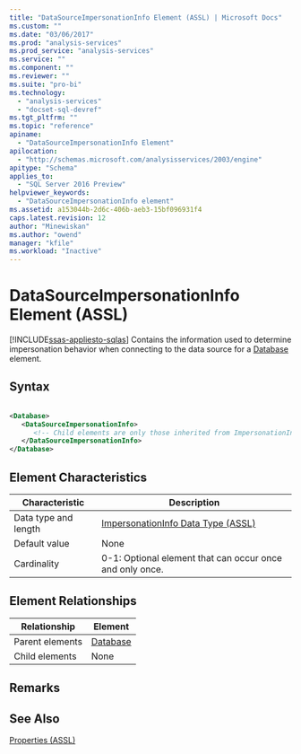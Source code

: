 ```yaml
---
title: "DataSourceImpersonationInfo Element (ASSL) | Microsoft Docs"
ms.custom: ""
ms.date: "03/06/2017"
ms.prod: "analysis-services"
ms.prod_service: "analysis-services"
ms.service: ""
ms.component: ""
ms.reviewer: ""
ms.suite: "pro-bi"
ms.technology: 
  - "analysis-services"
  - "docset-sql-devref"
ms.tgt_pltfrm: ""
ms.topic: "reference"
apiname: 
  - "DataSourceImpersonationInfo Element"
apilocation: 
  - "http://schemas.microsoft.com/analysisservices/2003/engine"
apitype: "Schema"
applies_to: 
  - "SQL Server 2016 Preview"
helpviewer_keywords: 
  - "DataSourceImpersonationInfo element"
ms.assetid: a153044b-2d6c-406b-aeb3-15bf096931f4
caps.latest.revision: 12
author: "Minewiskan"
ms.author: "owend"
manager: "kfile"
ms.workload: "Inactive"
---
```

# DataSourceImpersonationInfo Element (ASSL)
[!INCLUDE[ssas-appliesto-sqlas](../../../includes/ssas-appliesto-sqlas.md)]
  Contains the information used to determine impersonation behavior when connecting to the data source for a [Database](../../../analysis-services/scripting/objects/database-element-assl.md) element.  
  
## Syntax  
  
```xml  
  
<Database>  
   <DataSourceImpersonationInfo>  
      <!-- Child elements are only those inherited from ImpersonationInfo -->  
   </DataSourceImpersonationInfo>  
</Database>  
```  
  
## Element Characteristics  
  
|Characteristic|Description|  
|--------------------|-----------------|  
|Data type and length|[ImpersonationInfo Data Type &#40;ASSL&#41;](../../../analysis-services/scripting/data-type/impersonationinfo-data-type-assl.md)|  
|Default value|None|  
|Cardinality|0-1: Optional element that can occur once and only once.|  
  
## Element Relationships  
  
|Relationship|Element|  
|------------------|-------------|  
|Parent elements|[Database](../../../analysis-services/scripting/objects/database-element-assl.md)|  
|Child elements|None|  
  
## Remarks  
  
## See Also  
 [Properties &#40;ASSL&#41;](../../../analysis-services/scripting/properties/properties-assl.md)  
  
  
